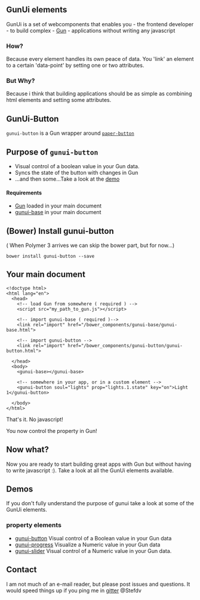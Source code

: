## GunUi elements
GunUi is a set of webcomponents that enables you - the frontend developer - to build complex - [Gun](https://github.com/amark/gun) - applications without writing any javascript

### How? 
Because every element handles its own peace of data. You 'link' an element to a certain 'data-point' by setting one or two attributes.

### But Why?
Because i think that building applications should be as simple as combining html elements and setting some attributes.

## GunUi-Button
`gunui-button` is a Gun wrapper around [`paper-button`](https://www.webcomponents.org/element/PolymerElements/paper-button/elements/paper-button)

## Purpose of `gunui-button`
* Visual control of a boolean value in your Gun data.
* Syncs the state of the button with changes in Gun
* ...and then some...Take a look at the [demo](https://stefdv.github.io/gunui-button/components/gunui-button/demo/index.html)

#### Requirements
* [Gun](https://github.com/amark/gun) loaded in your main document
* [gunui-base](https://github.com/Stefdv/gunui-base) in your main document

## (Bower) Install gunui-button
( When Polymer 3 arrives we can skip the bower part, but for now...)
```
bower install gunui-button --save
```

## Your main document
```
<!doctype html>
<html lang="en">
  <head>
    <!-- load Gun from somewhere ( required ) -->
    <script src="my_path_to_gun.js"></script>

    <!-- import gunui-base ( required )-->
    <link rel="import" href="/bower_components/gunui-base/gunui-base.html">

    <!-- import gunui-button -->
    <link rel="import" href="/bower_components/gunui-button/gunui-button.html">

  </head>
  <body>
    <gunui-base></gunui-base>

    <!-- somewhere in your app, or in a custom element -->
    <gunui-button soul="lights" prop="lights.1.state" key="on">Light 1</gunui-button>

  </body>
</html>
```
That's it. No javascript!

You now control the property in Gun!

## Now what?
Now you are ready to start building great apps with Gun but without having to write javascript :). Take a look at all the GunUi elements available.

## Demos
If you don't fully understand the purpose of gunui take a look at some of the GunUi elements.
### property elements
* [gunui-button](https://stefdv.github.io/gunui-button/components/gunui-button/demo/index.html) Visual control of a Boolean value in your Gun data
* [gunui-progress](https://stefdv.github.io/gunui-progress/components/gunui-progress/demo/index.html) Visualize a Numeric value in your Gun data
* [gunui-slider](https://stefdv.github.io/gunui-sider/components/gunui-slider/demo/index.html) Visual control of a Numeric value in your Gun data.

## Contact
I am not much of an e-mail reader, but please post issues and questions.
It would speed things up if you ping me in [gitter](https://gitter.im/amark/gun) @Stefdv 
